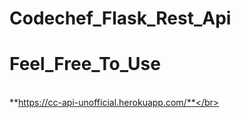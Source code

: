 # Codechef_Flask_Rest_Api
# Feel_Free_To_Use
<br>**https://cc-api-unofficial.herokuapp.com/**</br>

